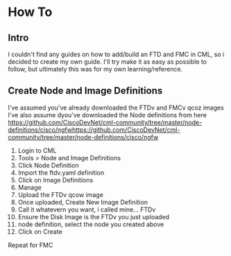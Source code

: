 # How To
## Intro
I couldn't find any guides on how to add/build an FTD and FMC in CML, so i decided to create my own guide. I'll try make it as easy as possible to follow, but ultimately this was for my own learning/reference.

## Create Node and Image Definitions
I've assumed you've already downloaded the FTDv and FMCv qcoz images
I've also assume dyou've downloaded the Node definitions from here https://github.com/CiscoDevNet/cml-community/tree/master/node-definitions/cisco/ngfwhttps://github.com/CiscoDevNet/cml-community/tree/master/node-definitions/cisco/ngfw 

1. Login to CML 
2. Tools > Node and Image Definitions
3. Click Node Definition
4. Import the ftdv.yaml definition
5. Click on Image Definitions
6. Manage
7. Upload the FTDv qcow image
8. Once uploaded, Create New Image Definition
9. Call it whatevern you want, i called mine... FTDv
10. Ensure the Disk Image is the FTDv you just uploaded
11. node definition, select the node you created above
12. Click on Create

Repeat for FMC

## 
